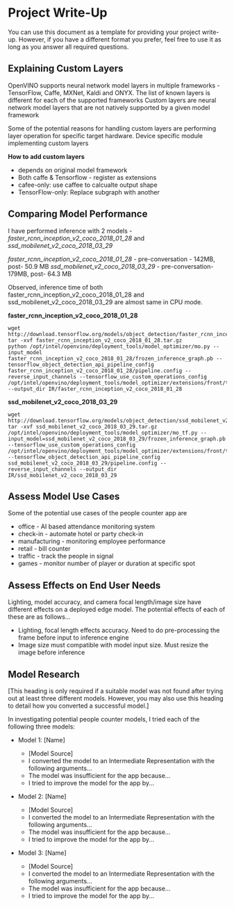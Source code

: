 # Project Write-Up

You can use this document as a template for providing your project write-up. However, if you
have a different format you prefer, feel free to use it as long as you answer all required
questions.

## Explaining Custom Layers

OpenVINO supports neural network model layers in multiple frameworks - TensorFlow, Caffe, MXNet, Kaldi and ONYX. The list of known layers is different for each of the supported frameworks
Custom layers are neural network model layers that are not natively supported by a given model framework

Some of the potential reasons for handling custom layers are performing layer operation for specific target hardware. Device specific module implementing custom layers

**How to add custom layers**
 - depends on original model framework
 - Both caffe & Tensorflow - register as extensions
 - cafee-only: use caffee to calcualte output shape
 - TensorFlow-only: Replace subgraph with another

## Comparing Model Performance

I have performed inference with 2 models - *faster_rcnn_inception_v2_coco_2018_01_28* and *ssd_mobilenet_v2_coco_2018_03_29*

*faster_rcnn_inception_v2_coco_2018_01_28* - pre-conversation - 142MB,  post- 50.9 MB
*ssd_mobilenet_v2_coco_2018_03_29* - pre-conversation- 179MB,   post- 64.3 MB

Observed, inference time of both faster_rcnn_inception_v2_coco_2018_01_28 and ssd_mobilenet_v2_coco_2018_03_29 are almost same in CPU mode. 

**faster_rcnn_inception_v2_coco_2018_01_28**

    wget http://download.tensorflow.org/models/object_detection/faster_rcnn_inception_v2_coco_2018_01_28.tar.gz
    tar -xvf faster_rcnn_inception_v2_coco_2018_01_28.tar.gz
    python /opt/intel/openvino/deployment_tools/model_optimizer/mo.py --input_model faster_rcnn_inception_v2_coco_2018_01_28/frozen_inference_graph.pb --tensorflow_object_detection_api_pipeline_config faster_rcnn_inception_v2_coco_2018_01_28/pipeline.config --reverse_input_channels --tensorflow_use_custom_operations_config /opt/intel/openvino/deployment_tools/model_optimizer/extensions/front/tf/faster_rcnn_support.json --output_dir IR/faster_rcnn_inception_v2_coco_2018_01_28

**ssd_mobilenet_v2_coco_2018_03_29**

    wget http://download.tensorflow.org/models/object_detection/ssd_mobilenet_v2_coco_2018_03_29.tar.gz
    tar -xvf ssd_mobilenet_v2_coco_2018_03_29.tar.gz
    /opt/intel/openvino/deployment_tools/model_optimizer/mo_tf.py --input_model=ssd_mobilenet_v2_coco_2018_03_29/frozen_inference_graph.pb --tensorflow_use_custom_operations_config /opt/intel/openvino/deployment_tools/model_optimizer/extensions/front/tf/ssd_v2_support.json --tensorflow_object_detection_api_pipeline_config ssd_mobilenet_v2_coco_2018_03_29/pipeline.config --reverse_input_channels --output_dir IR/ssd_mobilenet_v2_coco_2018_03_29

## Assess Model Use Cases

Some of the potential use cases of the people counter app are 
- office - AI based attendance monitoring system
- check-in - automate hotel or party check-in
- manufacturing - monitoring employee performance
- retail - bill counter
- traffic - track the people in signal
- games - monitor number of player or duration at specific spot


## Assess Effects on End User Needs

Lighting, model accuracy, and camera focal length/image size have different effects on a
deployed edge model. The potential effects of each of these are as follows...

- Lighting, focal length effects accuracy. Need to do pre-processing the frame before input to inference engine
- Image size must compatible with model input size. Must resize the image before inference

## Model Research

[This heading is only required if a suitable model was not found after trying out at least three
different models. However, you may also use this heading to detail how you converted 
a successful model.]

In investigating potential people counter models, I tried each of the following three models:

- Model 1: [Name]
  - [Model Source]
  - I converted the model to an Intermediate Representation with the following arguments...
  - The model was insufficient for the app because...
  - I tried to improve the model for the app by...
  
- Model 2: [Name]
  - [Model Source]
  - I converted the model to an Intermediate Representation with the following arguments...
  - The model was insufficient for the app because...
  - I tried to improve the model for the app by...

- Model 3: [Name]
  - [Model Source]
  - I converted the model to an Intermediate Representation with the following arguments...
  - The model was insufficient for the app because...
  - I tried to improve the model for the app by...
